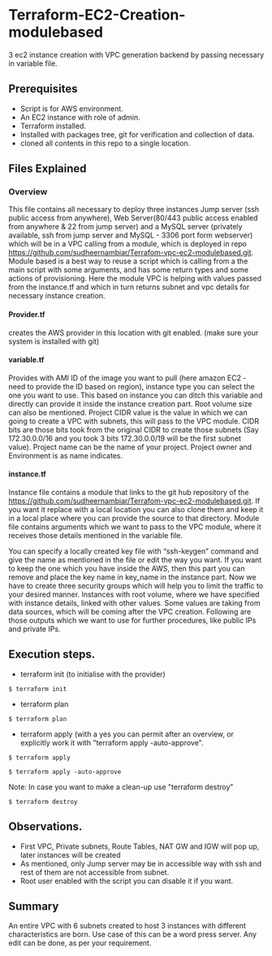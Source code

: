 # Terraform-EC2-Creation-modulebased
3 ec2 instance creation with VPC generation backend by passing necessary in variable file.

## Prerequisites
- Script is for AWS environment.
- An EC2 instance with role of admin. 
- Terraform installed.
- Installed with packages tree, git for verification and collection of data.
- cloned all contents in this repo to a single location.

## Files Explained

### Overview
This file contains all necessary to deploy three instances Jump server (ssh public access from anywhere), Web Server(80/443 public access enabled from anywhere & 22 from jump server)  and a MySQL server (privately available, ssh from jump server and MySQL - 3306 port form webserver) which will be in a VPC calling from a module, which is deployed in repo https://github.com/sudheernambiar/Terrafom-vpc-ec2-modulebased.git. 
Module based is a best way to reuse a script which is calling from a the main script with some arguments, and has some return types and some actions of provisioning. Here the module VPC is helping with values passed from the instance.tf and which in turn returns subnet and vpc details for necessary instance creation.

#### Provider.tf
creates the AWS provider in this location with git enabled. (make sure your system is installed with git)

#### variable.tf
Provides with AMI ID of the image you want to pull (here amazon EC2 - need to provide the ID based on region), instance type you can select the one you want to use. This based on instance you can ditch this variable and directly can provide it inside the instance creation part. Root volume size can also be mentioned. Project CIDR value is the value in which we can going to create a VPC with subnets, this will pass to the VPC module. CIDR bits are those bits took from the original CIDR to create those subnets (Say 172.30.0.0/16 and you took 3 bits 172.30.0.0/19 will be the first subnet value). Project name can be the name of your project. Project owner and Environment is as name indicates.

#### instance.tf
Instance file contains a module that links to the git hub repository of the https://github.com/sudheernambiar/Terrafom-vpc-ec2-modulebased.git. If you want it replace with a local location you can also clone them and keep it in a local place where you can provide the source to that directory. Module file contains arguments which we want to pass to the VPC module, where it receives those details mentioned in the variable file. 

You can specify a locally created key file with “ssh-keygen” command and give the name as mentioned in the file or edit the way you want. If you want to keep the one which you have inside the AWS, then this part you can remove and place the key name in key_name in the instance part. Now we have to create three security groups which will help you to limit the traffic to your desired manner. Instances with root volume, where we have specified with instance details, linked with other values. Some values are taking from data sources, which will be coming after the VPC creation. Following are those outputs which we want to use for further procedures, like public IPs and private IPs.
## Execution steps.
- terraform init (to initialise with the provider)
```
$ terraform init 
```
- terraform plan
```
$ terraform plan 
```
- terraform apply (with a yes you can permit after an overview, or explicitly work it with "terraform apply -auto-approve".
```
$ terraform apply 
```
```
$ terraform apply -auto-approve 
```
Note: In case you want to make a clean-up use "terraform destroy"
```
$ terraform destroy
```
## Observations.
- First VPC, Private subnets, Route Tables, NAT GW and IGW will pop up, later instances will be created
- As mentioned, only Jump server may be in accessible way with ssh and rest of them are not accessible from subnet.
- Root user enabled with the script you can disable it if you want.
## Summary
An entire VPC with 6 subnets created to host 3 instances with different characteristics are born. Use case of this can be a word press server. Any edit can be done, as per your requirement.
